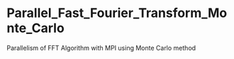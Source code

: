 # Parallel_Fast_Fourier_Transform_Monte_Carlo
Parallelism of FFT Algorithm with MPI using Monte Carlo method
